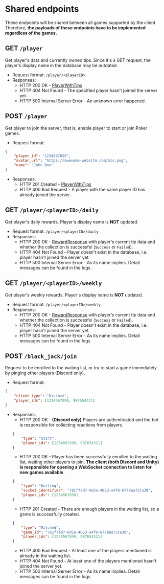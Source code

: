 # Shared endpoints
These endpoints will be shared between all games supported by the client. Therefore, **the payloads of these endpoints have to be implemented regardless of the games.**

## **GET `/player`**
Get player's data and currently owned tips. Since it's a GET request, the player's display name in the database may be outdated.
* Request format: `/player/<playerID>`
* Responses:
    * HTTP 200 OK - [PlayerWithTips](https://github.com/AllBurst/burstSpecs/tree/main/English/shared#playerwithtips)
    * HTTP 404 Not Found - The specified player hasn't joined the server yet.
    * HTTP 500 Internal Server Error - An unknown error happened.

## **POST `/player`**
Get player to join the server, that is, enable player to start or join Poker games.
* Request format:
```json
{
    "player_id": "1234567890",
    "avatar_url": "https://awesome-website.com/abc.png",
    "name": "John Doe"
}
```
* Responses:
    * HTTP 201 Created - [PlayerWithTips](https://github.com/AllBurst/burstSpecs/tree/main/English/shared#playerwithtips)
    * HTTP 400 Bad Request - A player with the same player ID has already joined the server.

## **GET `/player/<playerID>/daily`**
Get player's daily rewards. Player's display name is **NOT** updated.
* Request format: `/player/<playerID>/daily`
* Responses:
    * HTTP 200 OK - [RewardResponse](https://github.com/AllBurst/burstSpecs/tree/main/English/shared#rewardresponse) with player's current tip data and whether the collection is successful (`Success` or `Failed`).
    * HTTP 404 Not Found - Player doesn't exist in the database, i.e. player hasn't joined the server yet.
    * HTTP 500 Internal Server Error - As its name implies. Detail messages can be found in the logs.

## **GET `/player/<playerID>/weekly`**
Get player's weekly rewards. Player's display name is **NOT** updated.
* Request format: `/player/<playerID>/weekly`
* Responses:
    * HTTP 200 OK - [RewardResponse](https://github.com/AllBurst/burstSpecs/tree/main/English/shared#rewardresponse) with player's current tip data and whether the collection is successful (`Success` or `Failed`).
    * HTTP 404 Not Found - Player doesn't exist in the database, i.e. player hasn't joined the server yet.
    * HTTP 500 Internal Server Error - As its name implies. Detail messages can be found in the logs.

## **POST `/black_jack/join`**
Request to be enrolled to the waiting list, or try to start a game immediately by pinging other players (Discord only).
* Request format:
```json
{
    "client_type": "Discord",
    "player_ids": [1234567890, 987654321]
}
```
* Responses:
    * HTTP 200 OK - **(Discord only)** Players are authenticated and the bot is responsible for collecting reactions from players.
    ```json
    {
        "type": "Start",
        "player_ids": [1234567890, 987654321]
    }
    ```
    * HTTP 200 OK - Player has been successfully enrolled to the waiting list, waiting other players to join. **The client (both Discord and Unity) is responsible for opening a WebSocket connection to listen for new games available.**
    ```json
    {
        "type": "Waiting",
        "socket_identifier": "781f7ad7-0d5e-4053-a4f8-6778aa73ca30",
        "player_ids": [1234567890]
    }
    ```
    * HTTP 201 Created - There are enough players in the waiting list, so a game is successfully created.
    ```json
    {
        "type": "Matched",
        "game_id": "781f7ad7-0d5e-4053-a4f8-6778aa73ca30",
        "player_ids": [1234567890, 987654321]
    }
    ```
    * HTTP 400 Bad Request - At least one of the players mentioned is already in the waiting list.
    * HTTP 404 Not Found - At least one of the players mentioned hasn't joined the server yet.
    * HTTP 500 Internal Server Error - As its name implies. Detail messages can be found in the logs.